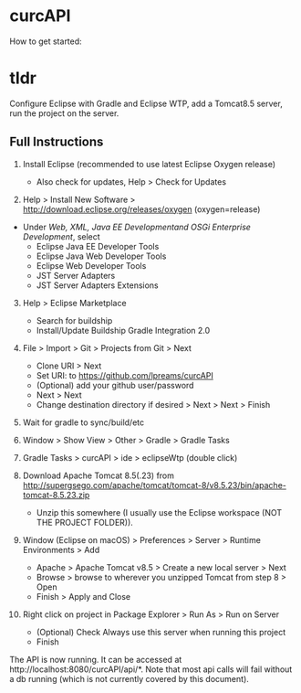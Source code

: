 # curcAPI

How to get started:

# tldr

Configure Eclipse with Gradle and Eclipse WTP, add a Tomcat8.5 server, run the project on the server.

## Full Instructions

1. Install Eclipse (recommended to use latest Eclipse Oxygen release)
    - Also check for updates, Help > Check for Updates

2. Help > Install New Software > http://download.eclipse.org/releases/oxygen (oxygen=release)
  - Under *Web, XML, Java EE Developmentand OSGi Enterprise Development*, select 
    - Eclipse Java EE Developer Tools
    - Eclipse Java Web Developer Tools
    - Eclipse Web Developer Tools
    - JST Server Adapters
    - JST Server Adapters Extensions
  
3. Help > Eclipse Marketplace
    - Search for buildship
    - Install/Update Buildship Gradle Integration 2.0

4. File > Import > Git > Projects from Git > Next
    - Clone URI > Next
    - Set URI: to https://github.com/lpreams/curcAPI
    - (Optional) add your github user/password
    - Next > Next
    - Change destination directory if desired > Next > Next > Finish
  
5. Wait for gradle to sync/build/etc

6. Window > Show View > Other > Gradle > Gradle Tasks

7. Gradle Tasks > curcAPI > ide > eclipseWtp (double click)

8. Download Apache Tomcat 8.5(.23) from http://supergsego.com/apache/tomcat/tomcat-8/v8.5.23/bin/apache-tomcat-8.5.23.zip
    - Unzip this somewhere (I usually use the Eclipse workspace (NOT THE PROJECT FOLDER)). 

9. Window (Eclipse on macOS) > Preferences > Server > Runtime Environments > Add
    - Apache > Apache Tomcat v8.5 > Create a new local server > Next
    - Browse > browse to wherever you unzipped Tomcat from step 8 > Open
    - Finish > Apply and Close

10. Right click on project in Package Explorer > Run As > Run on Server
    - (Optional) Check Always use this server when running this project
    - Finish

The API is now running. It can be accessed at http://localhost:8080/curcAPI/api/*. Note that most api calls will fail without a db running (which is not currently covered by this document). 
